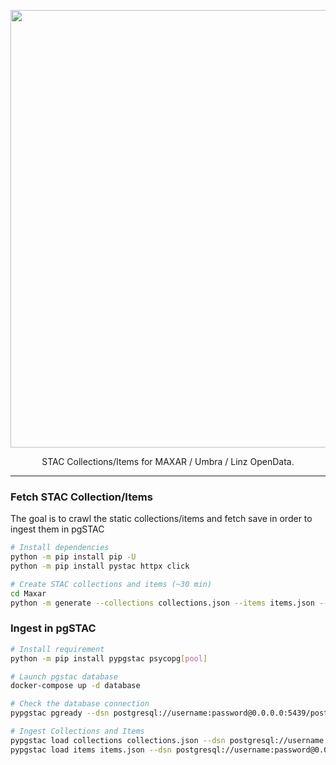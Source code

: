
<p align="center">
  <img width="700" src="https://github.com/stac-utils/titiler-pgstac/assets/10407788/7623471f-9391-4822-8799-b552775444fa"/>
  <p align="center">STAC Collections/Items for MAXAR / Umbra / Linz OpenData.</p>
</p>

---

### Fetch STAC Collection/Items

The goal is to crawl the static collections/items and fetch save in order to ingest them in pgSTAC

```bash
# Install dependencies
python -m pip install pip -U
python -m pip install pystac httpx click

# Create STAC collections and items (~30 min)
cd Maxar
python -m generate --collections collections.json --items items.json --with-assets-extension --with-s3-urls
```

### Ingest in pgSTAC

```bash
# Install requirement
python -m pip install pypgstac psycopg[pool]

# Launch pgstac database
docker-compose up -d database

# Check the database connection
pypgstac pgready --dsn postgresql://username:password@0.0.0.0:5439/postgis

# Ingest Collections and Items
pypgstac load collections collections.json --dsn postgresql://username:password@0.0.0.0:5439/postgis --method insert_ignore
pypgstac load items items.json --dsn postgresql://username:password@0.0.0.0:5439/postgis --method insert_ignore
```

